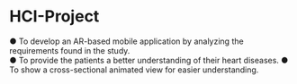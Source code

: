 # HCI-Project

● To develop an AR-based mobile application by analyzing the requirements found
in the study. <br>
● To provide the patients a better understanding of their heart diseases.
● To show a cross-sectional animated view for easier understanding.
